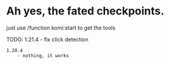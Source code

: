 # Ah yes, the fated checkpoints.
just use /function komi:start to get the tools

TODO:
    1.21.4
        - fix click detection

    1.20.4
        - nothing, it works
